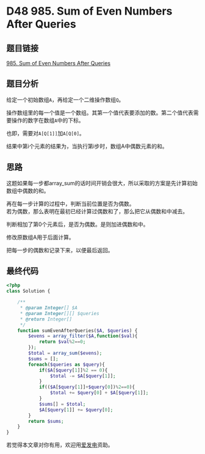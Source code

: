 # D48 985. Sum of Even Numbers After Queries

## 题目链接

[985. Sum of Even Numbers After Queries](https://leetcode.com/problems/sum-of-even-numbers-after-queries/)

## 题目分析

给定一个初始数组`A`，再给定一个二维操作数组`Q`。

操作数组里的每一个值是一个数组。其第一个值代表要添加的数。第二个值代表需要操作的数字在数组`A`中的下标。

也即，需要对`A[Q[1]]`加`A[Q[0]`。

结果中第i个元素的结果为，当执行第i步时，数组A中偶数元素的和。

## 思路

这题如果每一步都array\_sum的话时间开销会很大，所以采取的方案是先计算初始数组中偶数的和。

再在每一步计算的过程中，判断当前位置是否为偶数。  
若为偶数，那么表明在最初已经计算过偶数和了，那么把它从偶数和中减去。

判断相加了第0个元素后，是否为偶数。是则加进偶数和中。

修改原数组A用于后面计算。

把每一步的偶数和记录下来，以便最后返回。

## 最终代码

```php
<?php
class Solution {

    /**
     * @param Integer[] $A
     * @param Integer[][] $queries
     * @return Integer[]
     */
    function sumEvenAfterQueries($A, $queries) {
        $evens = array_filter($A,function($val){
            return $val%2==0;
        });
        $total = array_sum($evens);
        $sums = [];
        foreach($queries as $query){
            if($A[$query[1]]%2 == 0){
                $total -= $A[$query[1]];
            }
            if(($A[$query[1]]+$query[0])%2==0){         
                $total += $query[0] + $A[$query[1]];   
            }
            $sums[] = $total;
            $A[$query[1]] += $query[0];
        }
        return $sums;
    }
}
```

若觉得本文章对你有用，欢迎用[爱发电](https://afdian.net/@skys215)资助。

